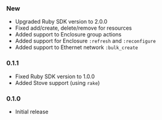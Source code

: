 ### New
  - Upgraded Ruby SDK version to 2.0.0
  - Fixed add/create, delete/remove for resources
  - Added support to Enclosure group actions
  - Added support for Enclosure `:refresh` and `:reconfigure`
  - Added support to Ethernet network `:bulk_create`

### 0.1.1
  - Fixed Ruby SDK version to 1.0.0
  - Added Stove support (using `rake`)

### 0.1.0
  - Initial release
